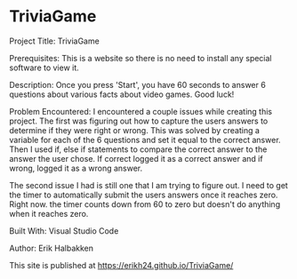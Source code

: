 # TriviaGame

Project Title:
TriviaGame

Prerequisites:
This is a website so there is no need to install any special software to view it.

Description:
Once you press 'Start', you have 60 seconds to answer 6 questions about various facts about video games. Good luck!

Problem Encountered:
I encountered a couple issues while creating this project. The first was figuring out how to capture the users answers to determine if they were right or wrong. This was solved by creating a variable for each of the 6 questions and set it equal to the correct answer. Then I used if, else if statements to compare the correct answer to the answer the user chose. If correct logged it as a correct answer and if wrong, logged it as a wrong answer.

The second issue I had is still one that I am trying to figure out. I need to get the timer to automatically submit the users answers once it reaches zero. Right now. the timer counts down from 60 to zero but doesn't do anything when it reaches zero.

Built With:
Visual Studio Code

Author:
Erik Halbakken

This site is published at https://erikh24.github.io/TriviaGame/



